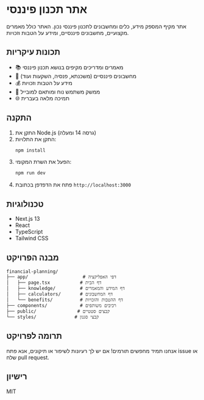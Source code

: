 # אתר תכנון פיננסי

אתר מקיף המספק מידע, כלים ומחשבונים לתכנון פיננסי נכון. האתר כולל מאמרים מקצועיים, מחשבונים פיננסיים, ומידע על הטבות וזכויות.

## תכונות עיקריות

- 📚 מאמרים ומדריכים מקיפים בנושא תכנון פיננסי
- 🧮 מחשבונים פיננסיים (משכנתא, פנסיה, השקעות ועוד)
- 💰 מידע על הטבות וזכויות
- 📱 ממשק משתמש נוח ומותאם למובייל
- 🌐 תמיכה מלאה בעברית

## התקנה

1. התקן את Node.js (גרסה 14 ומעלה)
2. התקן את התלויות:
   ```bash
   npm install
   ```
3. הפעל את השרת המקומי:
   ```bash
   npm run dev
   ```
4. פתח את הדפדפן בכתובת `http://localhost:3000`

## טכנולוגיות

- Next.js 13
- React
- TypeScript
- Tailwind CSS

## מבנה הפרויקט

```
financial-planning/
├── app/                    # דפי האפליקציה
│   ├── page.tsx           # דף הבית
│   ├── knowledge/         # דף המידע והמאמרים
│   ├── calculators/       # דף המחשבונים
│   └── benefits/          # דף ההטבות והזכויות
├── components/            # רכיבים משותפים
├── public/               # קבצים סטטיים
└── styles/              # קבצי סגנון
```

## תרומה לפרויקט

אנחנו תמיד מחפשים תורמים! אם יש לך רעיונות לשיפור או תיקונים, אנא פתח issue או שלח pull request.

## רישיון

MIT 